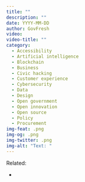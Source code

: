 ```yaml
---
title: ""
description: ""
date: YYYY-MM-DD
author: GovFresh
video: 
video-title: ""
category:
  - Accessibility
  - Artificial intelligence
  - Blockchain
  - Business
  - Civic hacking
  - Customer experience
  - Cybersecurity
  - Data
  - Design
  - Open government
  - Open innovation
  - Open source
  - Policy
  - Procurement
img-feat: .png
img-og: .png
img-twitter: .png
img-alt: "Text: "
---
```


Related:

- []()